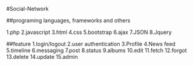 #Social-Network

##programing languages, frameworks and others

1.php
2.javascript
3.html
4.css
5.bootstrap
6.ajax
7.JSON
8.Jquery



##feature
1.login/logout
2.user authentication
3.Profile
4.News feed
5.timeline
6.messaging
7.post
8.status
9.albums
10.edit
11.fetch
12.forgot
13.delete
14.update
15.admin